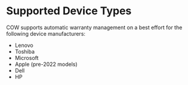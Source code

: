# Supported Device Types

COW supports automatic warranty management on a best effort for the following device manufacturers:

* Lenovo
* Toshiba
* Microsoft
* Apple (pre-2022 models)
* Dell
* HP

